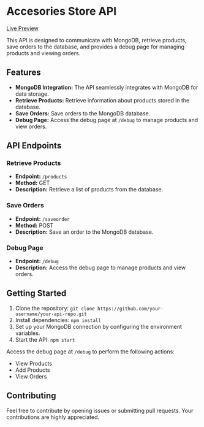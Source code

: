# Accesories Store API

[Live Preview](https://accesories-store-api-83f92813ccbf.herokuapp.com)

This API is designed to communicate with MongoDB, retrieve products, save orders to the database, and provides a debug page for managing products and viewing orders.

## Features

- **MongoDB Integration:** The API seamlessly integrates with MongoDB for data storage.
- **Retrieve Products:** Retrieve information about products stored in the database.
- **Save Orders:** Save orders to the MongoDB database.
- **Debug Page:** Access the debug page at `/debug` to manage products and view orders.

## API Endpoints

### Retrieve Products

- **Endpoint:** `/products`
- **Method:** GET
- **Description:** Retrieve a list of products from the database.

### Save Orders

- **Endpoint:** `/saveorder`
- **Method:** POST
- **Description:** Save an order to the MongoDB database.

### Debug Page

- **Endpoint:** `/debug`
- **Description:** Access the debug page to manage products and view orders.

## Getting Started

1. Clone the repository: `git clone https://github.com/your-username/your-api-repo.git`
2. Install dependencies: `npm install`
3. Set up your MongoDB connection by configuring the environment variables.
4. Start the API: `npm start`

Access the debug page at `/debug` to perform the following actions:

- View Products
- Add Products
- View Orders

## Contributing

Feel free to contribute by opening issues or submitting pull requests. Your contributions are highly appreciated.
